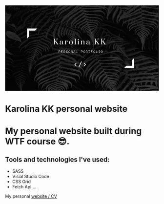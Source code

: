 ![Karolina KK personal website](src/assets/img/cover.png)

# Karolina KK personal website

# My personal website built during WTF course 😎.

## Tools and technologies I've used:

- SASS
- Visial Studio Code
- CSS Grid
- Fetch Api
...

My personal [website / CV](https://kakuliniec.github.io)
